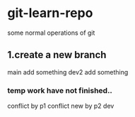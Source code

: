 # git-learn-repo
some normal operations of git
## 1.create a new branch
main add something
dev2 add something

### temp work have not finished..

conflict by p1
conflict new by p2 dev
